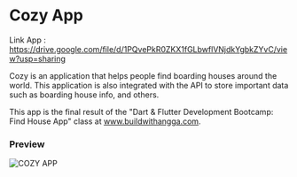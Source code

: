 # Cozy App

Link App : https://drive.google.com/file/d/1PQvePkR0ZKX1fGLbwflVNjdkYgbkZYvC/view?usp=sharing

Cozy is an application that helps people find boarding houses around the world. This application is also integrated with the API to store important data such as boarding house info, and others.

This app is the final result of the "Dart & Flutter Development Bootcamp: Find House App" class at www.buildwithangga.com.

<h3>Preview</h3>

![COZY APP](https://user-images.githubusercontent.com/79519141/134310045-a32926e7-7376-4f01-b1ec-68c384435d13.jpg)
